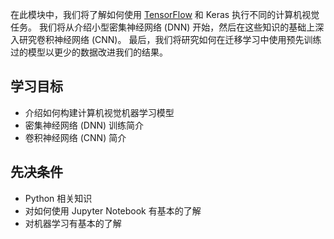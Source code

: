 在此模块中，我们将了解如何使用 [TensorFlow](https://www.tensorflow.org/) 和 Keras 执行不同的计算机视觉任务。 我们将从介绍小型密集神经网络 (DNN) 开始，然后在这些知识的基础上深入研究卷积神经网络 (CNN)。 最后，我们将研究如何在迁移学习中使用预先训练过的模型以更少的数据改进我们的结果。

## 学习目标

* 介绍如何构建计算机视觉机器学习模型
* 密集神经网络 (DNN) 训练简介
* 卷积神经网络 (CNN) 简介

## 先决条件

* Python 相关知识
* 对如何使用 Jupyter Notebook 有基本的了解
* 对机器学习有基本的了解
